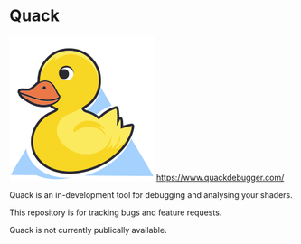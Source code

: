 # Quack
![quacklogo](logo.png)
https://www.quackdebugger.com/

Quack is an in-development tool for debugging and analysing your shaders. 

This repository is for tracking bugs and feature requests.

Quack is not currently publically available.
